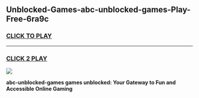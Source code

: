 
## Unblocked-Games-abc-unblocked-games-Play-Free-6ra9c
<h3>
<a href="https://premium76.site?title=abc-unblocked-games&ref=23A">CLICK TO PLAY</a></h3>
<hr>

<h3>
<a href="https://premium76.site?title=abc-unblocked-games&ref=23A">CLICK 2 PLAY</a>
  
</h3>

<a href="https://premium76.site?title=abc-unblocked-games&ref=23A"><img src="https://clearcache.store/games.png"></a>


**abc-unblocked-games games unblocked: Your Gateway to Fun and Accessible Online Gaming**
